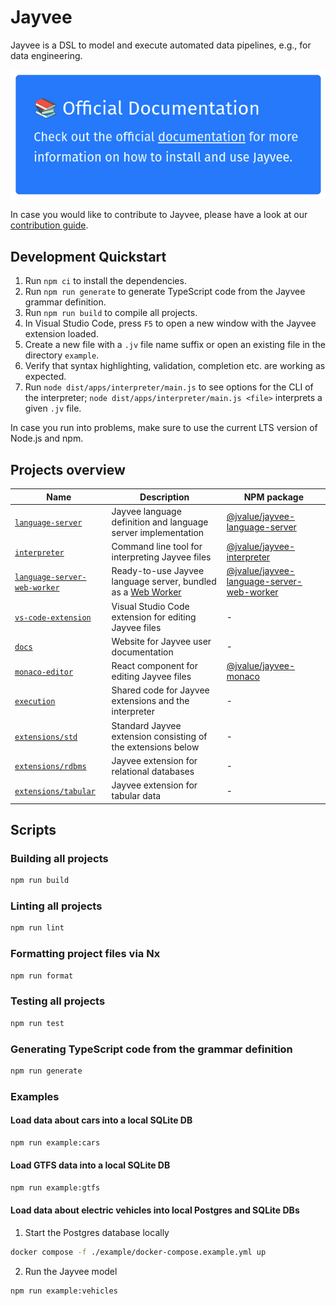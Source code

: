 <!--
SPDX-FileCopyrightText: 2023 Friedrich-Alexander-Universitat Erlangen-Nurnberg

SPDX-License-Identifier: AGPL-3.0-only
-->

# Jayvee

Jayvee is a DSL to model and execute automated data pipelines, e.g., for data engineering. 

[![Official Docs](assets/docs-banner.png)](https://jvalue.github.io/jayvee)

In case you would like to contribute to Jayvee, please have a look at our [contribution guide](CONTRIBUTING.md).

## Development Quickstart

1. Run `npm ci` to install the dependencies.
2. Run `npm run generate` to generate TypeScript code from the Jayvee grammar definition.
3. Run `npm run build` to compile all projects.
4. In Visual Studio Code, press `F5` to open a new window with the Jayvee extension loaded.
5. Create a new file with a `.jv` file name suffix or open an existing file in the directory `example`.
6. Verify that syntax highlighting, validation, completion etc. are working as expected.
7. Run `node dist/apps/interpreter/main.js` to see options for the CLI of the interpreter; `node dist/apps/interpreter/main.js <file>` interprets a given `.jv` file.

In case you run into problems, make sure to use the current LTS version of Node.js and npm.


## Projects overview

| Name                                                              | Description                                                                                                                      | NPM package                                |
|-------------------------------------------------------------------|----------------------------------------------------------------------------------------------------------------------------------| ------------------------------------------ |
| [`language-server`](./libs/language-server)                       | Jayvee language definition and language server implementation                                                                    | [@jvalue/jayvee-language-server](https://www.npmjs.com/package/@jvalue/jayvee-language-server) |
| [`interpreter`](./apps/interpreter)                               | Command line tool for interpreting Jayvee files                                                                                  | [@jvalue/jayvee-interpreter](https://www.npmjs.com/package/@jvalue/jayvee-interpreter) |
| [`language-server-web-worker`](./apps/language-server-web-worker) | Ready-to-use Jayvee language server, bundled as a [Web Worker](https://developer.mozilla.org/en-US/docs/Web/API/Web_Workers_API) | [@jvalue/jayvee-language-server-web-worker](https://www.npmjs.com/package/@jvalue/jayvee-language-server-web-worker) |
| [`vs-code-extension`](./apps/vs-code-extension)                   | Visual Studio Code extension for editing Jayvee files                                                                            | - |
| [`docs`](./apps/docs)                                             | Website for Jayvee user documentation                                                                                            | - |
| [`monaco-editor`](./libs/monaco-editor)                           | React component for editing Jayvee files                                                                                         | [@jvalue/jayvee-monaco](https://www.npmjs.com/package/@jvalue/jayvee-monaco) |
| [`execution`](./libs/execution)                                   | Shared code for Jayvee extensions and the interpreter                                                                            | - |
| [`extensions/std`](./libs/extensions/std)                         | Standard Jayvee extension consisting of the extensions below                                                                     | - |
| [`extensions/rdbms`](./libs/extensions/rdbms)                     | Jayvee extension for relational databases                                                                                        | - |
| [`extensions/tabular`](./libs/extensions/tabular)                 | Jayvee extension for tabular data                                                                                                | - |



## Scripts

### Building all projects

```bash
npm run build
```

### Linting all projects

```bash
npm run lint
```

### Formatting project files via Nx

```bash
npm run format
```

### Testing all projects

```bash
npm run test
```

### Generating TypeScript code from the grammar definition

```bash
npm run generate
```

### Examples

#### Load data about cars into a local SQLite DB

```bash
npm run example:cars
```

#### Load GTFS data into a local SQLite DB

```bash
npm run example:gtfs
```

#### Load data about electric vehicles into local Postgres and SQLite DBs

1. Start the Postgres database locally

```bash
docker compose -f ./example/docker-compose.example.yml up
```

2. Run the Jayvee model

```bash
npm run example:vehicles
```
